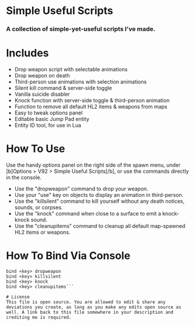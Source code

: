 # Simple Useful Scripts
 
### A collection of simple-yet-useful scripts I've made.

# Includes
* Drop weapon script with selectable animations
* Drop weapon on death
* Third-person use animations with selection animations
* Silent kill command & server-side toggle
* Vanilla suicide disabler
* Knock function with server-side toggle & third-person animation
* Function to remove all default HL2 items & weapons from maps
* Easy to tweak options panel
* Editable basic Jump Pad entity
* Entity ID tool, for use in Lua

# How To Use

Use the handy options panel on the right side of the spawn menu, under [b]Options > V92 > Simple Useful Scripts[/b], or use the commands directly in the console.

* Use the "dropweapon" command to drop your weapon.
* Use your "use" key on objects to display an animation in third-person.
* Use the "killsilent" command to kill yourself without any death notices, sounds, or corpses.
* Use the "knock" command when close to a surface to emit a knock-knock sound.
* Use the "cleanupitems" command to cleanup all default map-spawned HL2 items or weapons.

# How To Bind Via Console
```
bind <key> dropweapon
bind <key> killsilent
bind <key> knock
bind <key> cleanupitems```

# License
This file is open source. You are allowed to edit & share any deviations you create, as long as you make any edits open source as well. A link back to this file somewhere in your description and crediting me is required.
